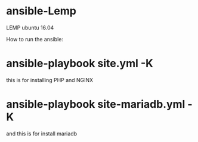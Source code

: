 # ansible-Lemp
LEMP ubuntu 16.04


How to run the ansible:
# ansible-playbook site.yml -K     
 this is for installing PHP and NGINX
 
# ansible-playbook site-mariadb.yml -K
  and this is for install mariadb 
